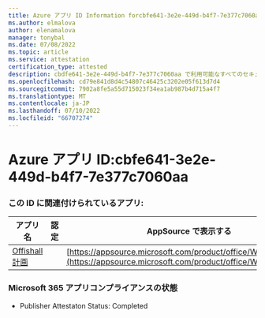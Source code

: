 ```yaml
---
title: Azure アプリ ID Information forcbfe641-3e2e-449d-b4f7-7e377c7060aa
ms.author: elmalova
author: elenamalova
manager: tonybal
ms.date: 07/08/2022
ms.topic: article
ms.service: attestation
certification_type: attested
description: cbdfe641-3e2e-449d-b4f7-7e377c7060aa で利用可能なすべてのセキュリティとコンプライアンス情報。
ms.openlocfilehash: cd79e841d8d4c54807c46425c3202e05f613d7d4
ms.sourcegitcommit: 7902a8fe5a55d715023f34ea1ab987b4d715a4f7
ms.translationtype: MT
ms.contentlocale: ja-JP
ms.lasthandoff: 07/10/2022
ms.locfileid: "66707274"
---
```

# <a name="azure-app-id-cbdfe641-3e2e-449d-b4f7-7e377c7060aa"></a>Azure アプリ ID:cbfe641-3e2e-449d-b4f7-7e377c7060aa


### <a name="apps-associated-with-this-id"></a>この ID に関連付けられているアプリ:
| **アプリ名** | **認定** | **AppSource で表示する** |
|--------------|---------------|-----------------------|
| [Offishall 計画](../forward/WA200004048.md) |  | [https://appsource.microsoft.com/product/office/WA200004048](https://appsource.microsoft.com/product/office/WA200004048) |

### <a name="microsoft-365-app-compliance-status"></a>Microsoft 365 アプリコンプライアンスの状態
- Publisher Attestaton Status: Completed
